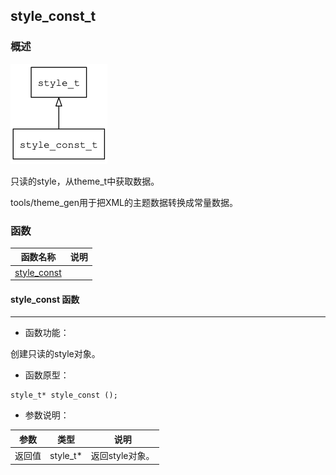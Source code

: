 ## style\_const\_t
### 概述
![image](images/style_const_t_0.png)

 
 只读的style，从theme\_t中获取数据。

 tools/theme_gen用于把XML的主题数据转换成常量数据。



### 函数
<p id="style_const_t_methods">

| 函数名称 | 说明 | 
| -------- | ------------ | 
| <a href="#style_const_t_style_const">style\_const</a> |  |
#### style\_const 函数
-----------------------

* 函数功能：

> <p id="style_const_t_style_const">
 创建只读的style对象。




* 函数原型：

```
style_t* style_const ();
```

* 参数说明：

| 参数 | 类型 | 说明 |
| -------- | ----- | --------- |
| 返回值 | style\_t* | 返回style对象。 |
